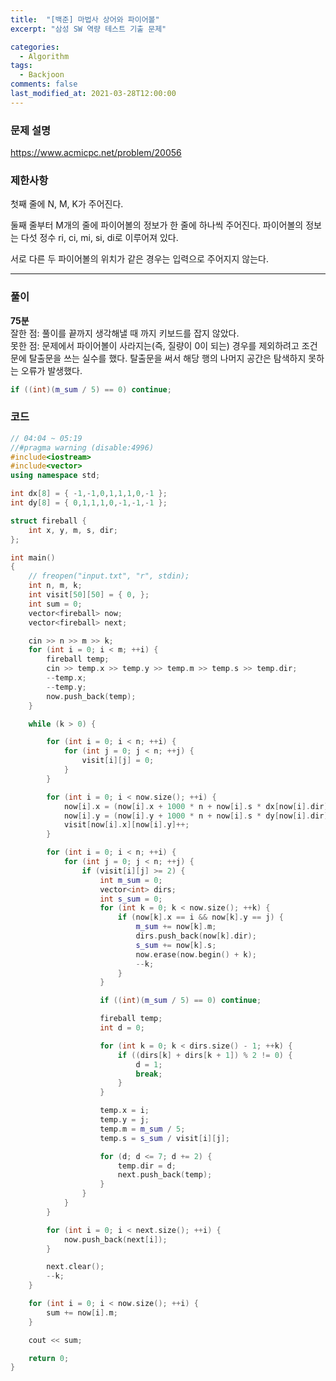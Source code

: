 ```yaml
---
title:  "[백준] 마법사 상어와 파이어볼"
excerpt: "삼성 SW 역량 테스트 기출 문제"

categories:
  - Algorithm
tags:
  - Backjoon
comments: false
last_modified_at: 2021-03-28T12:00:00
---
```

### 문제 설명
https://www.acmicpc.net/problem/20056 

### 제한사항
첫째 줄에 N, M, K가 주어진다.
  
둘째 줄부터 M개의 줄에 파이어볼의 정보가 한 줄에 하나씩 주어진다. 파이어볼의 정보는 다섯 정수 ri, ci, mi, si, di로 이루어져 있다.
  
서로 다른 두 파이어볼의 위치가 같은 경우는 입력으로 주어지지 않는다.

---
### 풀이
**75분**  
잘한 점: 풀이를 끝까지 생각해낼 때 까지 키보드를 잡지 않았다.  
못한 점: 문제에서 파이어볼이 사라지는(즉, 질량이 0이 되는) 경우를 제외하려고 조건문에 탈출문을 쓰는 실수를 했다. 탈출문을 써서 해당 행의 나머지 공간은 탐색하지 못하는 오류가 발생했다.
```c++
if ((int)(m_sum / 5) == 0) continue;
```


### 코드
```c++
// 04:04 ~ 05:19
//#pragma warning (disable:4996)
#include<iostream>
#include<vector>
using namespace std;

int dx[8] = { -1,-1,0,1,1,1,0,-1 };
int dy[8] = { 0,1,1,1,0,-1,-1,-1 };

struct fireball {
	int x, y, m, s, dir;
};

int main()
{
	// freopen("input.txt", "r", stdin);
	int n, m, k;
	int visit[50][50] = { 0, };
	int sum = 0;
	vector<fireball> now;
	vector<fireball> next;

	cin >> n >> m >> k;
	for (int i = 0; i < m; ++i) {
		fireball temp;
		cin >> temp.x >> temp.y >> temp.m >> temp.s >> temp.dir;
		--temp.x;
		--temp.y;
		now.push_back(temp);
	}

	while (k > 0) {

		for (int i = 0; i < n; ++i) {
			for (int j = 0; j < n; ++j) {
				visit[i][j] = 0;
			}
		}

		for (int i = 0; i < now.size(); ++i) {
			now[i].x = (now[i].x + 1000 * n + now[i].s * dx[now[i].dir]) % n;
			now[i].y = (now[i].y + 1000 * n + now[i].s * dy[now[i].dir]) % n;
			visit[now[i].x][now[i].y]++;
		}

		for (int i = 0; i < n; ++i) {
			for (int j = 0; j < n; ++j) {
				if (visit[i][j] >= 2) {
					int m_sum = 0;
					vector<int> dirs;
					int s_sum = 0;
					for (int k = 0; k < now.size(); ++k) {
						if (now[k].x == i && now[k].y == j) {
							m_sum += now[k].m;
							dirs.push_back(now[k].dir);
							s_sum += now[k].s;
							now.erase(now.begin() + k);
							--k;
						}
					}

					if ((int)(m_sum / 5) == 0) continue;

					fireball temp;
					int d = 0;

					for (int k = 0; k < dirs.size() - 1; ++k) {
						if ((dirs[k] + dirs[k + 1]) % 2 != 0) {
							d = 1;
							break;
						}
					}

					temp.x = i;
					temp.y = j;
					temp.m = m_sum / 5;
					temp.s = s_sum / visit[i][j];

					for (d; d <= 7; d += 2) {
						temp.dir = d;
						next.push_back(temp);
					}
				}
			}
		}

		for (int i = 0; i < next.size(); ++i) {
			now.push_back(next[i]);
		}

		next.clear();
		--k;
	}

	for (int i = 0; i < now.size(); ++i) {
		sum += now[i].m;
	}

	cout << sum;

	return 0;
}
```